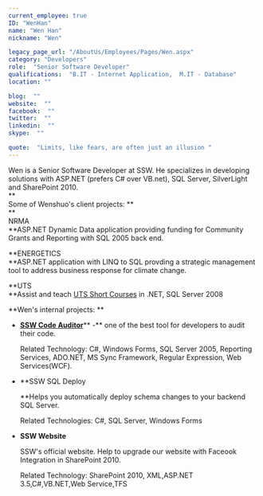 ```yaml
---
current_employee: true
ID: "WenHan"
name: "Wen Han"
nickname: "Wen"

legacy_page_url: "/AboutUs/Employees/Pages/Wen.aspx"
category: "Developers"
role:  "Senior Software Developer"
qualifications:  "B.IT - Internet Application,  M.IT - Database"
location: ""

blog:  ""
website:  ""
facebook:  ""
twitter:  ""
linkedin:  ""
skype:  ""

quote:  "Limits, like fears, are often just an illusion "
---
```



  

Wen is a Senior Software Developer at SSW. He specializes in developing solutions with ASP.NET (prefers C# over VB.net), SQL Server, SilverLight and SharePoint 2010.  
 **  
 Some of Wenshuo's client projects: **  
 **  
 NRMA   
 **ASP.NET Dynamic Data application providing funding for Community Grants and Reporting with SQL 2005 back end.

**ENERGETICS  
 **ASP.NET application with LINQ to SQL provding a strategic management tool to address business response for climate change.  

 **UTS   
 **Assist and teach [UTS Short Courses](http://www.feit.uts.edu.au/courses/short/index.html) in .NET, SQL Server 2008  

 **Wen's internal projects: **

*   [**SSW Code Auditor**](http://www.ssw.com.au/ssw/codeauditor/)** -** one of the best tool for developers to audit their code.  

    Related Technology: C#, Windows Forms, SQL Server 2005, Reporting Services, ADO.NET, MS Sync Framework, Regular Expression, Web Services(WCF). 
*   **SSW SQL Deploy  

    **Helps you automatically deploy schema changes to your backend SQL Server.  

    Related Technologies: C#, SQL Server, Windows Forms 
*   **SSW Website**   

    SSW's official website. Help to upgrade our website with Faceook Integration in SharePoint 2010.  

    Related Technology: SharePoint 2010, XML,ASP.NET 3.5,C#,VB.NET,Web Service,TFS 
